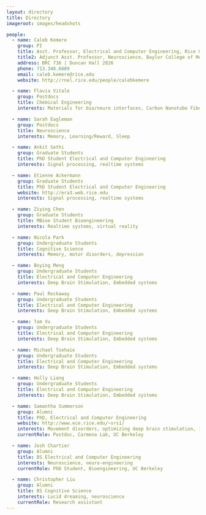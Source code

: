 ```yaml
---
layout: directory
title: Directory
imageroot: images/headshots

people:
  - name: Caleb Kemere
    group: PI
    title: Asst. Professor, Electrical and Computer Engineering, Rice University
    title2: Adjunct Asst. Professor, Neuroscience, Baylor College of Medicine
    address: BRC 736 | Duncan Hall 2026
    phone: 713.348.6089
    email: caleb.kemere@rice.edu
    website: http://rnel.rice.edu/people/calebkemere

  - name: Flavia Vitale
    group: Postdocs
    title: Chemical Engineering
    interests: Materials for bio/neuro interfaces, Carbon Nanotube Fibers

  - name: Sarah Eagleman
    group: Postdocs
    title: Neuroscience
    interests: Memory, Learning/Reward, Sleep

  - name: Ankit Sethi
    group: Graduate Students
    title: PhD Student Electrical and Computer Engineering
    interests: Signal processing, realtime systems

  - name: Etienne Ackermann
    group: Graduate Students
    title: PhD Student Electrical and Computer Engineering
    website: http://era3.web.rice.edu
    interests: Signal processing, realtime systems

  - name: Ziying Chen
    group: Graduate Students
    title: MBioe Student Bioengineering
    interests: Realtime systems, virtual reality

  - name: Nicola Park
    group: Undergraduate Students
    title: Cognitive Science
    interests: Memory, motor disorders, depression

  - name: Boying Meng
    group: Undergraduate Students
    title: Electrical and Computer Engineering
    interests: Deep Brain Stimulation, Embedded systems

  - name: Paul Rockaway
    group: Undergraduate Students
    title: Electrical and Computer Engineering
    interests: Deep Brain Stimulation, Embedded systems

  - name: Tam Vu
    group: Undergraduate Students
    title: Electrical and Computer Engineering
    interests: Deep Brain Stimulation, Embedded systems

  - name: Michael Tsehaie
    group: Undergraduate Students
    title: Electrical and Computer Engineering
    interests: Deep Brain Stimulation, Embedded systems

  - name: Holly Liang
    group: Undergraduate Students
    title: Electrical and Computer Engineering
    interests: Deep Brain Stimulation, Embedded systems

  - name: Samantha Summerson
    group: Alumni
    title: PhD, Electrical and Computer Engineering
    website: http://www.ece.rice.edu/~srs1/
    interests: Movement disorders, optimizing deep brain stimulation, information theory
    currentRole: Postdoc, Carmena Lab, UC Berkeley

  - name: Josh Chartier
    group: Alumni
    title: BS Electrical and Computer Engineering
    interests: Neuroscience, neuro-engineering
    currentRole: PhD Student, Bioengineering, UC Berkeley

  - name: Christopher Liu
    group: Alumni
    title: BS Cognitive Science
    interests: Lucid dreaming, neuroscience
    currentRole: Research assistant
---
```


